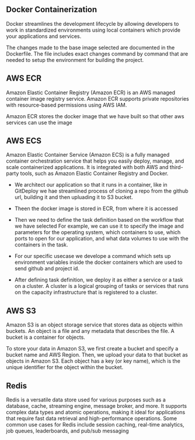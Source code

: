 ## Docker Containerization
Docker streamlines the development lifecycle by allowing developers to work in standardized environments using local containers which provide your applications and services.

The changes made to the base image selected are documented in the Dockerfile. The file includes exact changes command by command that are needed to setup the environment for building the project.

## AWS ECR
Amazon Elastic Container Registry (Amazon ECR) is an AWS managed container image registry service. Amazon ECR supports private repositories with resource-based permissions using AWS IAM.

Amazon ECR stores the docker image that we have built so that other aws services can use the image

## AWS ECS
Amazon Elastic Container Service (Amazon ECS) is a fully managed container orchestration service that helps you easily deploy, manage, and scale containerized applications. It is integrated with both AWS and third-party tools, such as Amazon Elastic Container Registry and Docker.

- We architect our application so that it runs in a container, like in GitDeploy we hae streamlined process of cloning a repo from the github url, building it and then upluading it to S3 bucket.

- Theen the docker image is stored in ECR, from where it is accessed
  
- Then we need to define the task definition based on the workflow that we have selected For example, we can use it to specify the image and parameters for the operating system, which containers to use, which ports to open for our application, and what data volumes to use with the containers in the task. 
- For our specific usecase we develope a command which sets up environment variables inside the docker containers which are used to send github and project id.

- After defining task definition, we deploy it as either a service or a task on a cluster. A cluster is a logical grouping of tasks or services that runs on the capacity infrastructure that is registered to a cluster.

## AWS S3
Amazon S3 is an object storage service that stores data as objects within buckets. An object is a file and any metadata that describes the file. A bucket is a container for objects.

To store your data in Amazon S3, we first create a bucket and specify a bucket name and AWS Region. Then, we upload your data to that bucket as objects in Amazon S3. Each object has a key (or key name), which is the unique identifier for the object within the bucket.

## Redis
Redis is a versatile data store used for various purposes such as a database, cache, streaming engine, message broker, and more. It supports complex data types and atomic operations, making it ideal for applications that require fast data retrieval and high-performance operations. Some common use cases for Redis include session caching, real-time analytics, job queues, leaderboards, and pub/sub messaging